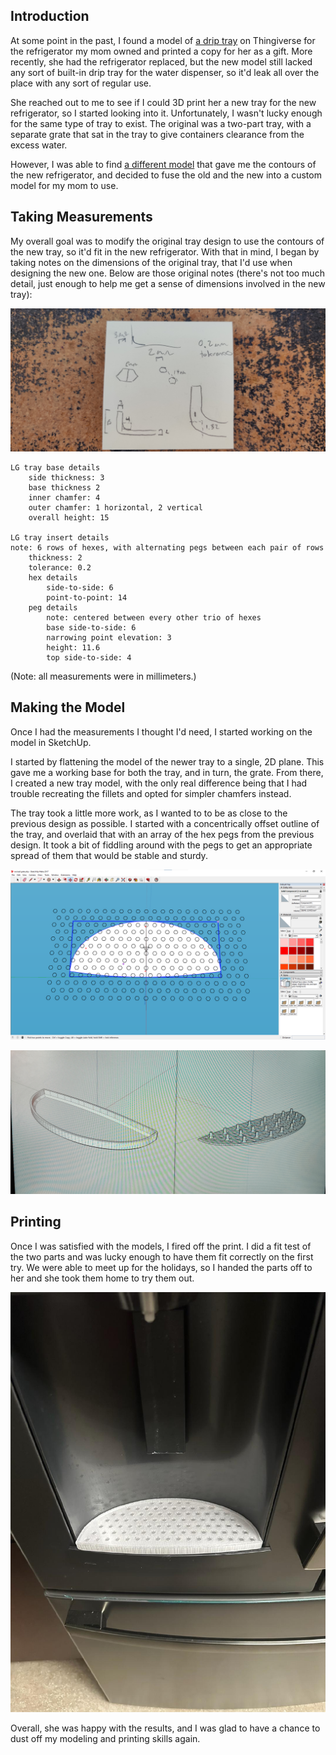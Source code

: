 ## Introduction

At some point in the past, I found a model of [a drip tray](https://www.thingiverse.com/thing:4694992) on Thingiverse for the refrigerator my mom owned and printed a copy for her as a gift.  More recently, she had the refrigerator replaced, but the new model still lacked any sort of built-in drip tray for the water dispenser, so it'd leak all over the place with any sort of regular use.

She reached out to me to see if I could 3D print her a new tray for the new refrigerator, so I started looking into it.  Unfortunately, I wasn't lucky enough for the same type of tray to exist.  The original was a two-part tray, with a separate grate that sat in the tray to give containers clearance from the excess water.

However, I was able to find [a different model](https://www.printables.com/model/114840-water-tray-for-ge-refrigerator) that gave me the contours of the new refrigerator, and decided to fuse the old and the new into a custom model for my mom to use.

## Taking Measurements

My overall goal was to modify the original tray design to use the contours of the new tray, so it'd fit in the new refrigerator.  With that in mind, I began by taking notes on the dimensions of the original tray, that I'd use when designing the new one.  Below are those original notes (there's not too much detail, just enough to help me get a sense of dimensions involved in the new tray):

![pic of notes](images/notes.jpg)

    LG tray base details
        side thickness: 3
        base thickness 2
        inner chamfer: 4
        outer chamfer: 1 horizontal, 2 vertical
        overall height: 15

    LG tray insert details
    note: 6 rows of hexes, with alternating pegs between each pair of rows
        thickness: 2
        tolerance: 0.2
        hex details
            side-to-side: 6
            point-to-point: 14
        peg details
            note: centered between every other trio of hexes
            base side-to-side: 6
            narrowing point elevation: 3
            height: 11.6
            top side-to-side: 4

(Note: all measurements were in millimeters.)

## Making the Model

Once I had the measurements I thought I'd need, I started working on the model in SketchUp.

I started by flattening the model of the newer tray to a single, 2D plane.  This gave me a working base for both the tray, and in turn, the grate.  From there, I created a new tray model, with the only real difference being that I had trouble recreating the fillets and opted for simpler chamfers instead.

The tray took a little more work, as I wanted to to be as close to the previous design as possible.  I started with a concentrically offset outline of the tray, and overlaid that with an array of the hex pegs from the previous design.  It took a bit of fiddling around with the pegs to get an appropriate spread of them that would be stable and sturdy.

![image of overlaying hexes](images/aligning_hexes.png)

![image of finished 3D models](images/model.jpg)

## Printing

Once I was satisfied with the models, I fired off the print.  I did a fit test of the two parts and was lucky enough to have them fit correctly on the first try.  We were able to meet up for the holidays, so I handed the parts off to her and she took them home to try them out.

![image of parts in fridge](images/finished_model.jpg)

Overall, she was happy with the results, and I was glad to have a chance to dust off my modeling and printing skills again.

